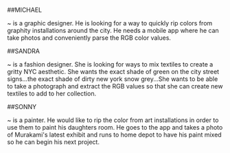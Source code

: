 ##MICHAEL

~ is a graphic designer. He is looking for a way to quickly rip colors from graphity installations around the city. He needs a mobile app where he can take photos and conveniently parse the RGB color values.

##SANDRA

~ is a fashion designer. She is looking for ways to mix textiles to create a gritty NYC aesthetic. She wants the exact shade of green on the city street signs...the exact shade of dirty new york snow grey...She wants to be able to take a photograph and extract the RGB values so that she can create new textiles to add to her collection.

##SONNY

~ is a painter. He would like to rip the color from art installations in order to use them to paint his daughters room. He goes to the app and takes a photo of Murakami's latest exhibit and runs to home depot to have his paint mixed so he can begin his next project.

<!-- S3 - cloudinary -->
